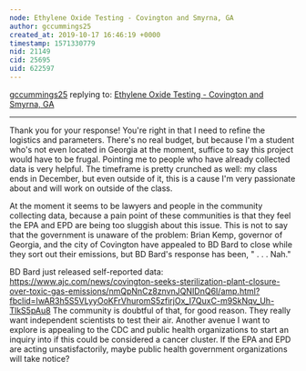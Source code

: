 ```yaml
---
node: Ethylene Oxide Testing - Covington and Smyrna, GA
author: gccummings25
created_at: 2019-10-17 16:46:19 +0000
timestamp: 1571330779
nid: 21149
cid: 25695
uid: 622597
---
```




[gccummings25](../profile/gccummings25) replying to: [Ethylene Oxide Testing - Covington and Smyrna, GA](../notes/gccummings25/10-12-2019/ethylene-oxide-testing-covington-and-smyrna-ga)

----
Thank you for your response! You're right in that I need to refine the logistics and parameters. There's no real budget, but because I'm a student who's not even located in Georgia at the moment, suffice to say this project would have to be frugal. Pointing me to people who have already collected data is very helpful. The timeframe is pretty crunched as well: my class ends in December, but even outside of it, this is a cause I'm very passionate about and will work on outside of the class.

At the moment it seems to be lawyers and people in the community collecting data, because a pain point of these communities is that they feel the EPA and EPD are being too sluggish about this issue. This is not to say that the government is unaware of the problem: Brian Kemp, governor of Georgia, and the city of Covington have appealed to BD Bard to close while they sort out their emissions, but BD Bard's response has been, " . . . Nah."

BD Bard just released self-reported data: https://www.ajc.com/news/covington-seeks-sterilization-plant-closure-over-toxic-gas-emissions/nmQpNnCz8znvnJQNIDnQ6I/amp.html?fbclid=IwAR3h5S5VLyyOoKFrVhuromS5zfirjOx_I7QuxC-m9SkNqv_Uh-TlkS5pAu8
The community is doubtful of that, for good reason. They really want independent scientists to test their air. Another avenue I want to explore is appealing to the CDC and public health organizations to start an inquiry into if this could be considered a cancer cluster. If the EPA and EPD are acting unsatisfactorily, maybe public health government organizations will take notice?
